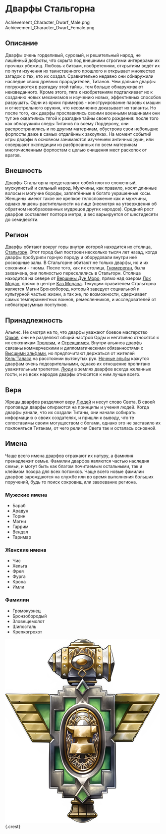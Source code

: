# Дварфы Стальгорна

<div class="nation-icons">
<icon>Achievement_Character_Dwarf_Male.png</icon>
<icon>Achievement_Character_Dwarf_Female.png</icon>
</div>

## Описание
Дварфы очень горделивый, суровый, и решительный народ, не лишённый доброты, что скрыта под внешними строгими интерерами их прочных убежищ. Любовь к битвам, изобретениям, открытиям ведёт их по пути изучения их таинственного прошлого и открывает множество загадок о тех, кто их создал. Сравнительно недавно они обнаружили наследие своих древних прародителей, Титанов. Чем дальше дварфы погружаются в разгадку этой тайны, тем больше обнаруживают неизведанного. Кроме этого, тяга к изобретениям подталкивает их к созданию новых механизмов и изучению новых, эффективных способов разрушать. Одни из ярких примеров - конструирование паровых машин и огнестрельного оружия, что несомненно доказывает их таланты. Но после того, как дварфы прославились своими военными машинами они тут же охватились тягой к разгадке тайны своего рождения: после того как обнаружили следы Титанов по всему Лордерону, они распространились и по другим материкам, обустроив свои небольшие форпосты даже в самых отдалённых закоулках. На момент событий игры дварфы в основном занимаются изучением античных руин, или совершают экспедиции из разбросанных по всем материкам многочисленным форпостам с целью очищения мест раскопок от врагов.

## Внешность
Дварфы Стальгорна представляют собой плотно сложенный, мускулистый и сильный народ. Мужчины, как правило, носят длинные волосы и могучие бороды, заплетённые в богато украшенные косы. Женщины имеют такое же крепкое телосложение как и мужчины, однако лишены растительности на лице (несмотря на утверждения об обратном необразованных мудрецов других народов). Средний рост дварфов составляет полтора метра, а вес варьируется от шестидесяти до семидесяти.

## Регион
Дварфы обитают вокруг горы внутри которой находится их столица, [Стальгорн](../geography/kazmodan.md#Стальгорн-(город,-население-20-000)). Этот город был построен несколько тысяч лет назад, когда дварфы пробурили горную породу и оборудовали внутри неё роскошные залы. В Стальгорне обитают не только дварфы, но и их союзники - гномы. После того, как их столица, [Гномереган](../geography/kazmodan.md#Дун-Моро), была захвачена, они полностью переселились в Стальгорн. Столица находится на севере от [Вершины Дун Моро](../geography/kazmodan.md#Дун-Моро), прямо над озером [Лок Модан](../geography/kazmodan.md#Лок-Модан), прямо в центре [Каз Модана](../geography/kazmodan.md). Текущим правителем Стальгорна является Магни Бронзобород, который заведует социальной и культурной частью жизни, а так же, по возможности, сдерживает самых темпераментных воинов, ремесленников, и исследователей от неблагоразумных поступков.

## Принадлежность
Альянс. Не смотря на то, что дварфы уважают боевое мастерство [Орков](../orcs/orcs.md), они не разделяют общий настрой Орды и негативно относятся к их союзникам [Троллям](../trolls/trolls.md), и [Отрекшимся](../forsaken/forsaken.md). Внутри альянса дварфы связаны коммерческими и дипломатическими обязанностями с [Высшими эльфами](../highelves/highelves.md), но предпочитают держаться от жителей [Кель'Таласа](../geography/kaeltalas.md) на расстоянии вытянутых рук. [Ночные эльфы](nightelves/nightelves.md) кажутся дварфам очень подозрительными, однако их отношение пропитано уважительным трепетом. [Люди](../humans/humans.md) в землях дварфов всегда желанные гости, и из всех народов дварфы относятся к ним лучше всего.

## Вера
Жрецы дварфов разделяют веру [Людей](../humans/humans.md) и несут слово Света. В своей проповеди дварфы опираются на принципы и учения людей. Когда дварфы узнали, что их создали Титаны, они начали собирать информацию о своих создателях, и пришли к выводу, что те сопоставимы своим могуществом с богами, однако это не заставило их поклоняться Титанам, от чего религия Света так и осталась основной.

## Имена
Чаще всего имена дварфов отражают их натуру, а фамилия пренадлежит семье. Фамилии дварфов являются частью наследия семьи, и могут быть как благом почитаемым остальными, так и клеймом позора для всех потомков. Чаще всего новые фамилии дварфов зарождаются на службе или во время выполнения больших поручений, будь то поиск сокровищ или завоевание региона.  

### Мужские имена
* Бараб
* Арадун
* Торин
* Магни
* Гаррим
* Вендэл
* Таримар

### Женские имена
* Чис
* Хельга
* Фрея
* Фурга
* Крона
* Имли

### Фамилии
* Громокузнец
* Бронзобородый
* Зловещемолот
* Шипосталь
* Крепкогрохот

![Герб Дварфов Стальгорна](../../images/crests/dwarfcrest1.png "Герб Дварфов Стальгорна"){.crest}